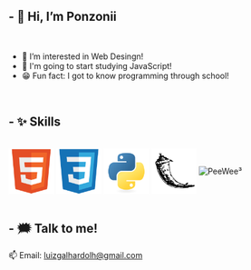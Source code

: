 ## - 👋 Hi, I’m Ponzonii
<br>

- 👀 I’m interested in Web Desingn!
- 🌱 I'm going to start studying JavaScript!
- 😁 Fun fact: I got to know programming through school!

<br>

##  - ✨ Skills
<br>
<div style="display: inline_block">
  <img align="center" alt="HTML" height="80" width="80" src="https://raw.githubusercontent.com/devicons/devicon/ca28c779441053191ff11710fe24a9e6c23690d6/icons/html5/html5-original.svg">
  <img align="center" alt="CSS" height="80" width="80" src="https://raw.githubusercontent.com/devicons/devicon/ca28c779441053191ff11710fe24a9e6c23690d6/icons/css3/css3-original.svg">
  <img align="center" alt="Python" height="80" width="80" src="https://raw.githubusercontent.com/devicons/devicon/ca28c779441053191ff11710fe24a9e6c23690d6/icons/python/python-original.svg">
  <img align="center" alt="FrameWork Flask" height="80" width="80" src="https://raw.githubusercontent.com/devicons/devicon/ca28c779441053191ff11710fe24a9e6c23690d6/icons/flask/flask-original.svg">
  <img align="center" alt="PeeWee³" height="80" width="150" src="https://docs.peewee-orm.com/en/latest/_images/peewee3-logo.png">
</div>

<br>

## - 🗯️ Talk to me!
📫 Email: luizgalhardolh@gmail.com

